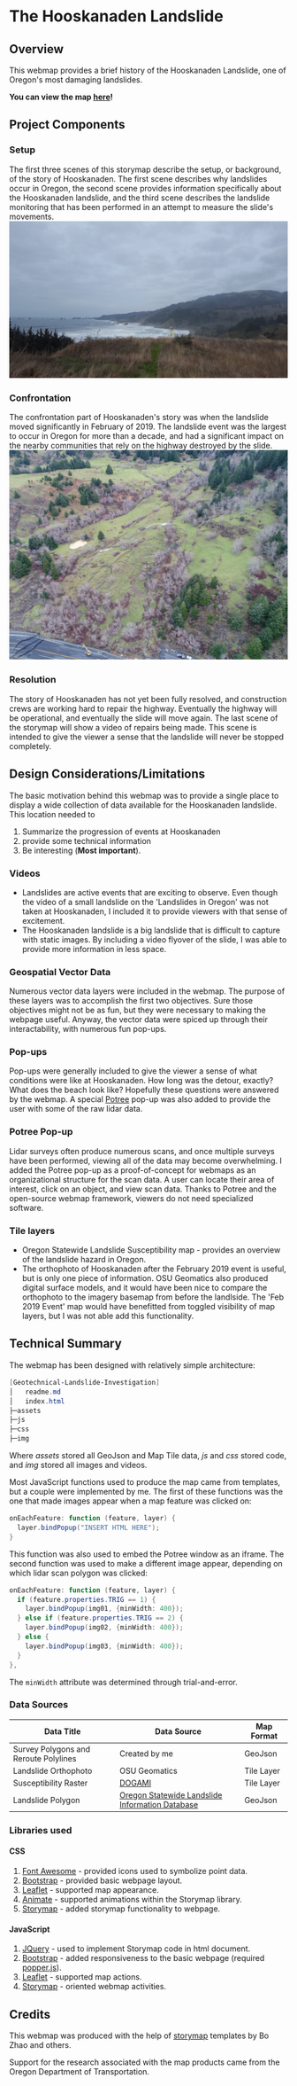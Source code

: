 # The Hooskanaden Landslide
## Overview

This webmap provides a brief history of the Hooskanaden Landslide, one of Oregon's most damaging landslides.

**You can view the map [here](http://web.engr.oregonstate.edu/~bunnmi/)!**

## Project Components

### Setup
The first three scenes of this storymap describe the setup, or background, of the story of Hooskanaden. The first scene describes why landslides occur in Oregon, the second scene provides information specifically about the Hooskanaden landslide, and the third scene describes the landslide monitoring that has been performed in an attempt to measure the slide's movements.
![Scenic Hooskanaden](img/LR_Scan.jpg)

### Confrontation
The confrontation part of Hooskanaden's story was when the landslide moved significantly in February of 2019. The landslide event was the largest to occur in Oregon for more than a decade, and had a significant impact on the nearby communities that rely on the highway destroyed by the slide.
![Dangerous Hooskanaden](img/img02_zoom.jpg)

### Resolution
The story of Hooskanaden has not yet been fully resolved, and construction crews are working hard to repair the highway. Eventually the highway will be operational, and eventually the slide will move again. The last scene of the storymap will show a video of repairs being made. This scene is intended to give the viewer a sense that the landslide will never be stopped completely.

## Design Considerations/Limitations
The basic motivation behind this webmap was to provide a single place to display a wide collection of data available for the Hooskanaden landslide. This location needed to
1. Summarize the progression of events at Hooskanaden
2. provide some technical information
3. Be interesting (**Most important**).

### Videos
* Landslides are active events that are exciting to observe. Even though the video of a small landslide on the 'Landslides in Oregon' was not taken at Hooskanaden, I included it to provide viewers with that sense of excitement.
* The Hooskanaden landslide is a big landslide that is difficult to capture with static images. By including a video flyover of the slide, I was able to provide more information in less space.

### Geospatial Vector Data
Numerous vector data layers were included in the webmap. The purpose of these layers was to accomplish the first two objectives. Sure those objectives might not be as fun, but they were necessary to making the webpage useful. Anyway, the vector data were spiced up through their interactability, with numerous fun pop-ups.

### Pop-ups
Pop-ups were generally included to give the viewer a sense of what conditions were like at Hooskanaden. How long was the detour, exactly? What does the beach look like? Hopefully these questions were answered by the webmap. A special [Potree](http://www.potree.org/) pop-up was also added to provide the user with some of the raw lidar data.

### Potree Pop-up
Lidar surveys often produce numerous scans, and once multiple surveys have been performed, viewing all of the data may become overwhelming. I added the Potree pop-up as a proof-of-concept for webmaps as an organizational structure for the scan data. A user can locate their area of interest, click on an object, and view scan data. Thanks to Potree and the open-source webmap framework, viewers do not need specialized software.

### Tile layers
* Oregon Statewide Landslide Susceptibility map - provides an overview of the landslide hazard in Oregon.
* The orthophoto of Hooskanaden after the February 2019 event is useful, but is only one piece of information. OSU Geomatics also produced digital surface models, and it would have been nice to compare the orthophoto to the imagery basemap from before the landlside. The 'Feb 2019 Event' map would have benefitted from toggled visibility of map layers, but I was not able add this functionality.

## Technical Summary
The webmap has been designed with relatively simple architecture:
```Powershell
[Geotechnical-Landslide-Investigation]
│   readme.md
│   index.html
├─assets
├─js
├─css
├─img
```
Where *assets* stored all GeoJson and Map Tile data, *js* and *css* stored code, and *img* stored all images and videos.

Most JavaScript functions used to produce the map came from templates, but a couple were implemented by me. The first of these functions was the one that made images appear when a map feature was clicked on:
```Powershell
onEachFeature: function (feature, layer) {
  layer.bindPopup("INSERT HTML HERE");
}
```
This function was also used to embed the Potree window as an iframe. The second function was used to make a different image appear, depending on which lidar scan polygon was clicked:
```Powershell
onEachFeature: function (feature, layer) {
  if (feature.properties.TRIG == 1) {
    layer.bindPopup(img01, {minWidth: 400});
  } else if (feature.properties.TRIG == 2) {
    layer.bindPopup(img02, {minWidth: 400});
  } else {
    layer.bindPopup(img03, {minWidth: 400});
  }
},
```
The `minWidth` attribute was determined through trial-and-error.

### Data Sources
 Data Title | Data Source | Map Format
 --- | --- | ---
Survey Polygons and Reroute Polylines|Created by me|GeoJson
Landslide Orthophoto|OSU Geomatics|Tile Layer
Susceptibility Raster|[DOGAMI](https://www.oregongeology.org/pubs/ofr/p-O-16-02.htm)|Tile Layer
Landslide Polygon|[Oregon Statewide Landslide Information Database](https://www.oregongeology.org/slido/)|GeoJson

### Libraries used
#### CSS
1. [Font Awesome](https://fontawesome.com/?from=io) - provided icons used to symbolize point data.
2. [Bootstrap](https://getbootstrap.com/) - provided basic webpage layout.
3. [Leaflet](https://leafletjs.com/) - supported map appearance.
4. [Animate](https://daneden.github.io/animate.css/) - supported animations within the Storymap library.
5. [Storymap](https://github.com/jakobzhao/storymap) - added storymap functionality to webpage.

#### JavaScript
1. [JQuery](https://jquery.com/) - used to implement Storymap code in html document.
2. [Bootstrap](https://getbootstrap.com/) - added responsiveness to the basic webpage (required [popper.js](https://popper.js.org/)).
3. [Leaflet](https://leafletjs.com/) - supported map actions.
4. [Storymap](https://github.com/jakobzhao/storymap) - oriented webmap activities.

## Credits
This webmap was produced with the help of [storymap](https://github.com/jakobzhao/storymap) templates by Bo Zhao and others.

Support for the research associated with the map products came from the Oregon Department of Transportation.
